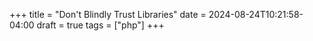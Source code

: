 +++
title = "Don't Blindly Trust Libraries"
date = 2024-08-24T10:21:58-04:00
draft = true
tags = ["php"]
+++


